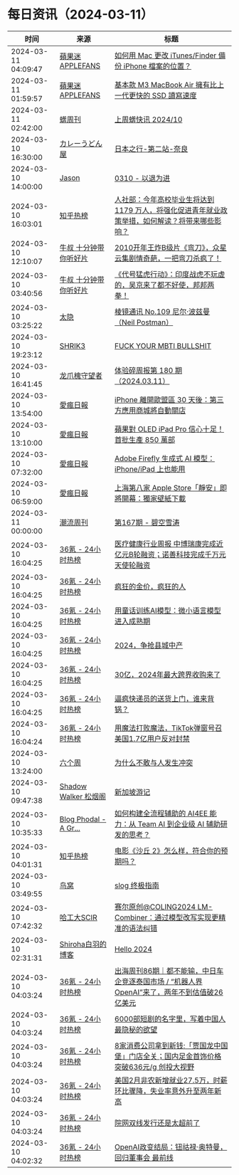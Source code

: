 ﻿# 每日资讯（2024-03-11）

|时间|来源|标题|
|---|---|---|
|2024-03-11 04:09:47|[蘋果迷 APPLEFANS](https://applefans.today/feed/)|[如何用 Mac 更改 iTunes/Finder 備份 iPhone 檔案的位置？](https://applefans.today/2024-how-to-change-iphone-backup-location-on-mac/)|
|2024-03-11 01:59:57|[蘋果迷 APPLEFANS](https://applefans.today/feed/)|[基本款 M3 MacBook Air 擁有比上一代更快的 SSD 讀寫速度](https://applefans.today/2024-03-m3-macbook-air-256gb-ssd-faster/)|
|2024-03-11 02:42:00|[蠎周刊](https://weekly.pychina.org/feeds/all.atom.xml)|[上周蠎快讯 2024/10](https://weekly.pychina.org/pyrecap/pyrw-2410.html)|
|2024-03-10 16:30:00|[カレーうどん屋](https://blog.laoliu.eu.org/atom.xml)|[日本之行-第二站-奈良](https://blog.udon.eu.org/archives/adc5a61e.html)|
|2024-03-10 14:00:00|[Jason](https://atjason.com/atom.xml)|[0310 - 以退为进](https://atjason.com/daily/2024-03-10.html)|
|2024-03-10 16:03:01|[知乎热榜](https://rss.mifaw.com/articles/5c8bb11a3c41f61efd36683e/5c919d543882afa09dff3fa3)|[人社部：今年高校毕业生将达到 1179 万人，将强化促进青年就业政策举措，如何解读？将带来哪些影响？](https://www.zhihu.com/question/647742966)|
|2024-03-10 12:10:07|[牛叔 十分钟带你听好片](https://getpodcast.xyz/data/ximalaya/11534451.xml)|[2010开年王炸B级片《弯刀》，众星云集剧情奇葩，一把弯刀杀疯了！](https://www.ximalaya.com/sound/712925737)|
|2024-03-10 03:40:56|[牛叔 十分钟带你听好片](https://getpodcast.xyz/data/ximalaya/11534451.xml)|[《代号猛虎行动》：印度战虎不玩虚的，吴京来了都不好使，邦邦两拳！](https://www.ximalaya.com/sound/712841438)|
|2024-03-10 03:25:22|[太隐](https://wangyurui.com/feed.xml)|[棱镜通讯 No.109 尼尔·波兹曼（Neil Postman）](https://wangyurui.com/posts/leng-jing-tong-xun-no-109-ni-er-bo-zi-man-neil-p-2448072d)|
|2024-03-10 19:23:12|[SHRIK3](https://shrik3.com/index.xml)|[FUCK YOUR MBTI BULLSHIT](https://shrik3.com/log/mbti/)|
|2024-03-10 16:41:45|[龙爪槐守望者](http://www.ftium4.com/rss.xml)|[体验碎周报第 180 期（2024.03.11）](https://www.ftium4.com/ux-weekly-180.html)|
|2024-03-10 13:54:00|[愛瘋日報](http://www.iphonetaiwan.org/feeds/posts/default)|[iPhone 離開歐盟區 30 天後：第三方應用商城將自動關店](https://www.iphonetaiwan.org/2024/03/iphone-eu-exit-third-party-apps.html)|
|2024-03-10 13:10:00|[愛瘋日報](http://www.iphonetaiwan.org/feeds/posts/default)|[蘋果對 OLED iPad Pro 信心十足！首批生產 850 萬部](https://www.iphonetaiwan.org/2024/03/apple-oled-ipad-pro-2024.html)|
|2024-03-10 07:32:00|[愛瘋日報](http://www.iphonetaiwan.org/feeds/posts/default)|[Adob​​e Firefly 生成式 AI 模型：iPhone/iPad 上也能用](https://www.iphonetaiwan.org/2024/03/blog-post_10.html)|
|2024-03-10 06:59:00|[愛瘋日報](http://www.iphonetaiwan.org/feeds/posts/default)|[上海第八家 Apple Store「靜安」即將開幕：獨家壁紙下載](https://www.iphonetaiwan.org/2024/03/apple-jingan-store-shanghai.html)|
|2024-03-11 00:00:00|[潮流周刊](https://weekly.tw93.fun/rss.xml)|[第167期 - 碧空雪涛](https://weekly.tw93.fun/posts/167-%E7%A2%A7%E7%A9%BA%E9%9B%AA%E6%B6%9B/)|
|2024-03-10 16:04:25|[36氪 - 24小时热榜](https://rss.mifaw.com/articles/5c8bb11a3c41f61efd36683e/5c91d2e23882afa09dff4901)|[医疗健康行业周报 中博瑞康完成近亿元B轮融资；诺善科技完成千万元天使轮融资](https://36kr.com/p/2682165257142407)|
|2024-03-10 16:04:25|[36氪 - 24小时热榜](https://rss.mifaw.com/articles/5c8bb11a3c41f61efd36683e/5c91d2e23882afa09dff4901)|[疯狂的金价，疯狂的人](https://36kr.com/p/2683467487330433)|
|2024-03-10 16:04:25|[36氪 - 24小时热榜](https://rss.mifaw.com/articles/5c8bb11a3c41f61efd36683e/5c91d2e23882afa09dff4901)|[用童话训练AI模型：微小语言模型进入成熟期](https://36kr.com/p/2614404831238278)|
|2024-03-10 16:04:25|[36氪 - 24小时热榜](https://rss.mifaw.com/articles/5c8bb11a3c41f61efd36683e/5c91d2e23882afa09dff4901)|[2024，争抢县城中产](https://36kr.com/p/2683475919372424)|
|2024-03-10 16:04:25|[36氪 - 24小时热榜](https://rss.mifaw.com/articles/5c8bb11a3c41f61efd36683e/5c91d2e23882afa09dff4901)|[30亿，2024年最大跨界收购来了](https://36kr.com/p/2683182010432521)|
|2024-03-10 16:04:25|[36氪 - 24小时热榜](https://rss.mifaw.com/articles/5c8bb11a3c41f61efd36683e/5c91d2e23882afa09dff4901)|[逼疯快递员的送货上门，谁来背锅？](https://36kr.com/p/2682208732068869)|
|2024-03-10 16:04:24|[36氪 - 24小时热榜](https://rss.mifaw.com/articles/5c8bb11a3c41f61efd36683e/5c91d2e23882afa09dff4901)|[用魔法打败魔法，TikTok弹窗号召美国1.7亿用户反对封禁](https://36kr.com/p/2683011761946755)|
|2024-03-10 13:24:00|[六个周](https://blog.liugezhou.online/atom.xml)|[为什么不敢与人发生冲突](https://blog.liugezhou.online/202410-107/)|
|2024-03-10 09:47:38|[Shadow Walker 松烟阁](https://www.edony.ink/rss/)|[新加坡游记](https://www.edony.ink/sightseeing-of-singapore/)|
|2024-03-10 10:35:33|[Blog Phodal - A Gr...](https://www.phodal.com/blog/feeds/rss/)|[如何构建全流程辅助的 AI4EE 能力：从 Team AI 到企业级 AI 辅助研发的思考？](http://www.phodal.com/blog/ai4ee-from-team-ai-to-enterprise-platform-engineering/)|
|2024-03-10 04:01:31|[知乎热榜](https://rss.mifaw.com/articles/5c8bb11a3c41f61efd36683e/5c919d543882afa09dff3fa3)|[电影《沙丘 2》怎么样，符合你的预期吗？](https://www.zhihu.com/question/647447394)|
|2024-03-10 03:49:55|[鸟窝](https://colobu.com/atom.xml)|[slog 终极指南](https://colobu.com/2024/03/10/slog-the-ultimate-guide/)|
|2024-03-10 07:42:32|[哈工大SCIR](https://feedpress.me/wx-hit-scir)|[赛尔原创@COLING2024 LM-Combiner：通过模型改写实现更精准的语法纠错](http://mp.weixin.qq.com/s?__biz=MzIxMjAzNDY5Mg%3D%3D&mid=2650812684&idx=1&sn=2ea01bd51a0328c471688ee8979e6720)|
|2024-03-10 02:31:31|[Shiroha白羽的博客](https://hukeqing.github.io/rss.xml)|[Hello 2024](https://blog.mauve.icu/2024/03/10/acm/codeforces/Hello2024/)|
|2024-03-10 04:03:24|[36氪 - 24小时热榜](https://rss.mifaw.com/articles/5c8bb11a3c41f61efd36683e/5c91d2e23882afa09dff4901)|[出海周刊86期｜都不能输，中日车企竞逐泰国市场 / “机器人界OpenAI”来了，两年不到估值破26亿美元](https://36kr.com/p/2680976253157513)|
|2024-03-10 04:03:24|[36氪 - 24小时热榜](https://rss.mifaw.com/articles/5c8bb11a3c41f61efd36683e/5c91d2e23882afa09dff4901)|[6000部短剧的名字里，写着中国人最隐秘的欲望](https://36kr.com/p/2681551506112648)|
|2024-03-10 04:03:24|[36氪 - 24小时热榜](https://rss.mifaw.com/articles/5c8bb11a3c41f61efd36683e/5c91d2e23882afa09dff4901)|[8家消费公司拿到新钱;「贾国龙中国堡」门店全关；国内足金首饰价格突破636元/g 创投大视野](https://36kr.com/p/2679554164849667)|
|2024-03-10 04:03:24|[36氪 - 24小时热榜](https://rss.mifaw.com/articles/5c8bb11a3c41f61efd36683e/5c91d2e23882afa09dff4901)|[美国2月非农新增就业27.5万，时薪环比骤降，失业率意外升至两年新高](https://36kr.com/p/2681671762755713)|
|2024-03-10 04:03:24|[36氪 - 24小时热榜](https://rss.mifaw.com/articles/5c8bb11a3c41f61efd36683e/5c91d2e23882afa09dff4901)|[院网双线发行还是太超前了](https://36kr.com/p/2680916955316354)|
|2024-03-10 04:02:32|[36氪 - 24小时热榜](https://rss.mifaw.com/articles/5c8bb11a3c41f61efd36683e/5c91d2e23882afa09dff4901)|[OpenAI政变结局：钮祜禄·奥特曼，回归董事会 最前线](https://36kr.com/p/2681797793364993)|
